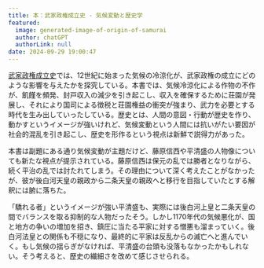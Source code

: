 ```yaml
---
title: 本：武家政権成立史 - 気候変動と歴史学
featured:
  image: generated-image-of-origin-of-samurai
  author: chatGPT
  authorLink: null
date: 2024-09-29 19:00:47
---
```

[武家政権成立史](https://www.yoshikawa-k.co.jp/book/b120824.html)では、12世紀に始まった気候の冷涼化が、武家政権の成立にどのような影響を与えたかを探究している。本書では、気候冷涼化による作物の不作が、飢饉を頻発、封戸収入の減少を引き起こし、収入を確保するために荘園が発展し、それにより国司による徴税と荘園権益の衝突が強まり、武力を必要とする時代を生み出していったしている。歴史とは、人間の意図・行動が歴史を作り、動かすというイメージが強いけれど、気候変動という人間には抗いがたい要因が社会的混乱を引き起こし、歴史を形作るという視点は新鮮で説得力があった。<!-- more -->

本書は副題にある通り気候変動が主題だけど、藤原信西や平清盛の人物像についても新たな視点が提示されている。藤原信西は保元の乱では勝者となりながら、続く平治の乱では討たれてしまう。その理由について深く考えたことがなかったが、彼が後白河天皇の親政から二条天皇の親政へと移行を目指していたとする解釈には腑に落ちた。

「驕れる者」というイメージが強い平清盛も、実際には後白河上皇と二条天皇の間でバランスを取る抑制的な人物だったそう。しかし1170年代の気候悪化が、国と地方の争いの増加を招き、鎮圧に当たる平家に対する憎悪も溜まっていく。後白河法皇との関係も不穏になり、最終的に平家は反乱からの滅亡へと進んでいく。もし気候の揺らぎがなければ、平清盛の台頭も没落もなかったかもしれない。そう考えると、歴史の繊細さを改めて感じさせられる。